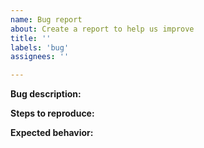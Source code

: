 ```yaml
---
name: Bug report
about: Create a report to help us improve
title: ''
labels: 'bug'
assignees: ''

---
```


**Bug description:**

**Steps to reproduce:**

**Expected behavior:**
